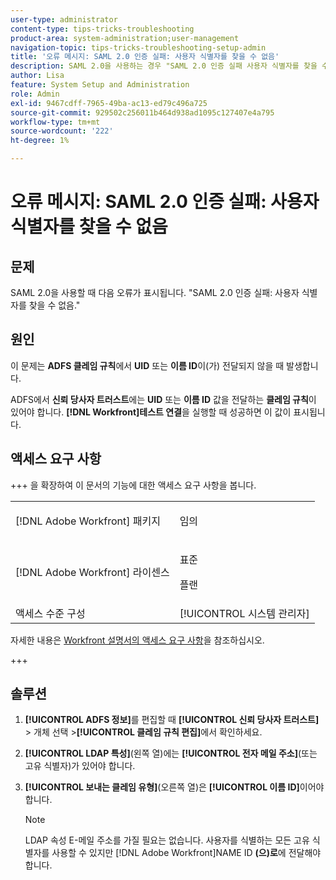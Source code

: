```yaml
---
user-type: administrator
content-type: tips-tricks-troubleshooting
product-area: system-administration;user-management
navigation-topic: tips-tricks-troubleshooting-setup-admin
title: '오류 메시지: SAML 2.0 인증 실패: 사용자 식별자를 찾을 수 없음'
description: SAML 2.0을 사용하는 경우 "SAML 2.0 인증 실패 사용자 식별자를 찾을 수 없음" 오류는 UID 또는 NAME ID가 ADFS 클레임 규칙에서 전달되지 않음을 의미합니다.
author: Lisa
feature: System Setup and Administration
role: Admin
exl-id: 9467cdff-7965-49ba-ac13-ed79c496a725
source-git-commit: 929502c256011b464d938ad1095c127407e4a795
workflow-type: tm+mt
source-wordcount: '222'
ht-degree: 1%

---
```


# 오류 메시지: SAML 2.0 인증 실패: 사용자 식별자를 찾을 수 없음

## 문제

SAML 2.0을 사용할 때 다음 오류가 표시됩니다. &quot;SAML 2.0 인증 실패: 사용자 식별자를 찾을 수 없음.&quot;

## 원인

이 문제는 **ADFS 클레임 규칙**&#x200B;에서 **UID** 또는 **이름 ID**&#x200B;이(가) 전달되지 않을 때 발생합니다.

ADFS에서 **신뢰 당사자 트러스트**&#x200B;에는 **UID** 또는 **이름 ID** 값을 전달하는 **클레임 규칙**&#x200B;이 있어야 합니다. **[!DNL Workfront]테스트 연결**&#x200B;을 실행할 때 성공하면 이 값이 표시됩니다.

## 액세스 요구 사항

+++ 을 확장하여 이 문서의 기능에 대한 액세스 요구 사항을 봅니다.

<table style="table-layout:auto"> 
 <col> 
 <col> 
 <tbody> 
  <tr> 
   <td>[!DNL Adobe Workfront] 패키지</td> 
   <td><p>임의</p></td> 
  </tr> 
  <tr> 
   <td>[!DNL Adobe Workfront] 라이센스</td> 
   <td><p>표준</p>
       <p>플랜</p></td>
  </tr> 
  <tr> 
   <td>액세스 수준 구성</td> 
   <td>[!UICONTROL 시스템 관리자]</td> 
  </tr> 
 </tbody> 
</table>

자세한 내용은 [Workfront 설명서의 액세스 요구 사항](/help/quicksilver/administration-and-setup/add-users/access-levels-and-object-permissions/access-level-requirements-in-documentation.md)을 참조하십시오.

+++

## 솔루션

1. **[!UICONTROL ADFS 정보]**&#x200B;를 편집할 때 **[!UICONTROL 신뢰 당사자 트러스트]** > 개체 선택 >**[!UICONTROL 클레임 규칙 편집]**&#x200B;에서 확인하세요.

1. **[!UICONTROL LDAP 특성]**(왼쪽 열)에는 **[!UICONTROL 전자 메일 주소]**(또는 고유 식별자)가 있어야 합니다.

1. **[!UICONTROL 보내는 클레임 유형]**(오른쪽 열)은 **[!UICONTROL 이름 ID]**&#x200B;이어야 합니다.

   >[!NOTE]
   >
   >LDAP 속성 E-메일 주소를 가질 필요는 없습니다. 사용자를 식별하는 모든 고유 식별자를 사용할 수 있지만 [!DNL Adobe Workfront]NAME ID **(으)로**&#x200B;에 전달해야 합니다.
